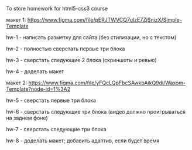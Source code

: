 To store homework for html5-css3 course

макет 1: https://www.figma.com/file/pERJTWVCQ7ulzE7ZjSnizX/Simple-Template

hw-1 - написать разметку для сайта (без стилизации, но с текстом)

hw-2 - полностью сверстать первые три блока

hw-3 - сверстать следующие 2 блока (скриншоты и ревью)

hw-4 - доделать макет

макет 2: https://www.figma.com/file/yFQcLQpFbcSAwkbAikQ9di/Waxom-Template?node-id=1%3A2

hw-5 - сверстать первые три блока

hw-6 - сверстать следующие три блока (видео должно проигрываться на заднем фоне)

hw-7 - сверстать следующие три блока

hw-8 - доделать макет; добавить адаптив, если будет время
